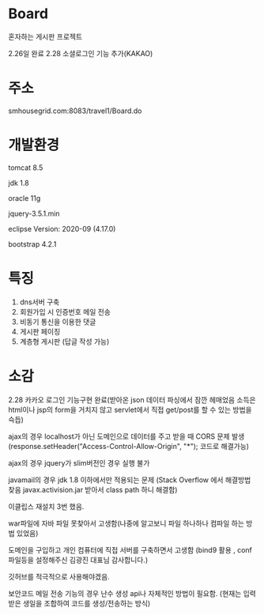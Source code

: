 # Board
혼자하는 게시판 프로젝트

2.26일 완료
2.28 소셜로그인 기능 추가(KAKAO)

주소
===================================

smhousegrid.com:8083/travel1/Board.do


개발환경
=================================

tomcat 8.5

jdk 1.8

oracle 11g

jquery-3.5.1.min

eclipse Version: 2020-09 (4.17.0)

bootstrap 4.2.1





특징
==================================
1. dns서버 구축
2. 회원가입 시 인증번호 메일 전송
3. 비동기 통신을 이용한 댓글
4. 게시판 페이징
5. 계층형 게시판 (답글 작성 가능)

소감
===================================

2.28 카카오 로그인 기능구현 완료(받아온 json 데이터 파싱에서 잠깐 헤매었음 소득은 html이나 jsp의 form을 거치지 않고 servlet에서 직접 get/post를 할 수 있는 방법을 슥듭)


ajax의 경우 localhost가 아닌 도메인으로 데이터를 주고 받을 때 CORS 문제 발생 (response.setHeader("Access-Control-Allow-Origin", "*"); 코드로 해결가능)

ajax의 경우 jquery가 slim버전인 경우 실행 불가 

javamail의 경우 jdk 1.8 이하에서만 적용되는 문제  (Stack Overflow 에서 해결방법 찾음 javax.activision.jar 받아서 class path 하니 해결함)

이클립스 재설치 3번 했음.

war파일에 자바 파일 못찾아서 고생함(나중에 알고보니 파일 하나하나 컴파일 하는 방법 있었음)

도메인을 구입하고 개인 컴퓨터에 직접 서버를 구축하면서 고생함 (bind9 활용 , conf 파일등을 설정해주신 김광진 대표님 감사합니다.)

깃허브를 적극적으로 사용해야겠음.

보안코드 메일 전송 기능의 경우  난수 생성 api나 자체적인 방법이 필요함. (현재는 입력받은 생일을 조합하여 코드를 생성/전송하는 방식)

